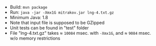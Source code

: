 * Build: `mvn package`
* Run: `java -jar -Xmx1G mitrakov.jar lng-4.txt.gz`
* Minimum Java: 1.8
* Note that input file is supposed to be GZipped
* Unit tests can be found in "test" folder
* File "lng-4.txt.gz" takes ≈ `10084` msec. with `-Xmx1G`, and ≈ `9084` msec. w/o memory restrictions
